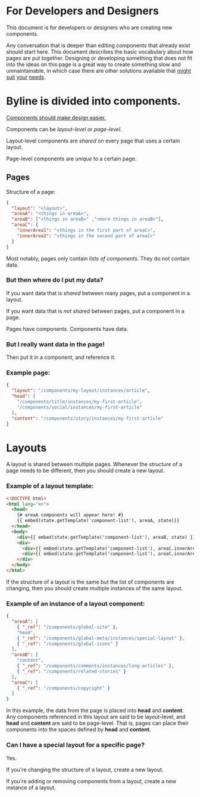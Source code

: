 For Developers and Designers
=======================

This document is for developers or designers who are creating new components.

Any conversation that is deeper than editing components that already exist should start here.  This document describes the basic vocabulary about how pages are put together.  Designing or developing something that does not fit into the ideas on this page is a great way to create something slow and unmaintainable, in which case there are other solutions available that [might](http://www.adobe.com/marketing-cloud.html) [suit](http://www.wordpress.org) [your](http://www.joomla.org/) [needs](https://www.drupal.org/).

# Byline is divided into components.

[Components should make design easier.](https://medium.com/@joshpuckett/modern-design-tools-using-real-data-62d499e97482)

Components can be _layout-level_ or _page-level_.  

Layout-level components are
_shared_ on every page that uses a certain layout.  

Page-level components are _unique_ to a certain page.

## Pages

Structure of a page:
```json
{
  "layout": "<layout>",
  "areaA": "<things in areaA>",
  "areaB": ["<things in areaB>" ,"<more things in areaB>"],
  "areaC": {
    "innerArea1": "<things in the first part of areaC>",
    "innerArea2": "<things in the second part of areaC>"
  }
}
```

Most notably, pages only contain _lists of components_.  They do not contain data.


### But then where do I put my data?

If you want data that is _shared_ between many pages, put a component in a layout.  

If you want data that is _not shared_ between pages, put a component in a page.  

Pages have components.  Components have data.

### But I really want data in the page!

Then put it in a component, and reference it.


### Example page:
```json
{
  "layout": "/components/my-layout/instances/article",
  "head": [
    "/components/title/instances/my-first-article",
    "/components/social/instances/my-first-article"
  ],
  "content": "/components/story/instances/my-first-article"
}
```

# Layouts

A layout is shared between multiple pages.  Whenever the _structure_ of a page
needs to be different, then you should create a new layout.

### Example of a layout template:
```html
<!DOCTYPE html>
<html lang="en">
  <head>
    {# areaA components will appear here! #}
    {{ embed(state.getTemplate('component-list'), areaA, state)}}
  </head>
  <body>
    <div>{{ embed(state.getTemplate('component-list'), areaB, state) }}</div>
    <div>
      <div>{{ embed(state.getTemplate('component-list'), areaC.innerArea1, state) }}</div>
      <div>{{ embed(state.getTemplate('component-list'), areaC.innerArea2, state) }}</div>
    </div>
  </body>
</html>
```

If the structure of a layout is the same but the list of components are changing, then you should create multiple instances of the same layout.

### Example of an instance of a layout component:
```json
{
  "areaA": [
    { "_ref": "/components/global-site" },
    "head",
    { "_ref": "/components/global-meta/instances/special-layout" },
    { "_ref": "/components/global-icons" }
  ],
  "areaB": [
    "content",
    { "_ref": "/components/comments/instances/long-articles" },
    { "_ref": "/components/related-stories" }
  ],
  "areaC": [
    { "_ref": "/components/copyright" }
  ]
}
```

In this example, the data from the page is placed into **head** and **content**.
Any components referenced in this layout are said to be layout-level, and **head**
and **content** are said to be page-level.  That is, pages can place their components
into the spaces defined by **head** and **content**.

### Can I have a special layout for a specific page?

Yes.

If you're changing the structure of a layout, create a new layout.

If you're adding or removing components from a layout, create a new instance of a layout.
